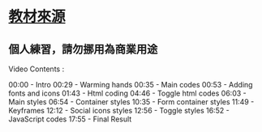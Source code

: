 # [教材來源](https://www.youtube.com/watch?v=PlpM2LJWu-s)
## 個人練習，請勿挪用為商業用途

Video Contents :

00:00 - Intro
00:29 - Warming hands
00:35 - Main codes
00:53 - Adding fonts and icons
01:43 - Html coding
04:46 - Toggle html codes
06:03 - Main styles
06:54 - Container styles
10:35 - Form container styles
11:49 - Keyframes
12:12 - Social icons styles
12:56 - Toggle styles
16:52 - JavaScript codes
17:55 - Final Result
